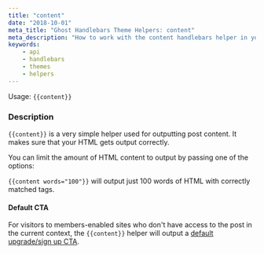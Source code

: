 ```yaml
---
title: "content"
date: "2018-10-01"
meta_title: "Ghost Handlebars Theme Helpers: content"
meta_description: "How to work with the content handlebars helper in your Ghost theme! 👻"
keywords:
    - api
    - handlebars
    - themes
    - helpers
---
```


Usage: `{{content}}`

### Description

`{{content}}` is a very simple helper used for outputting post content. It makes sure that your HTML gets output correctly.

You can limit the amount of HTML content to output by passing one of the options:

`{{content words="100"}}` will output just 100 words of HTML with correctly matched tags.

#### Default CTA

For visitors to members-enabled sites who don't have access to the post in the current context, the `{{content}}` helper will output a [default upgrade/sign up CTA](/docs/themes/members/#default-cta).
